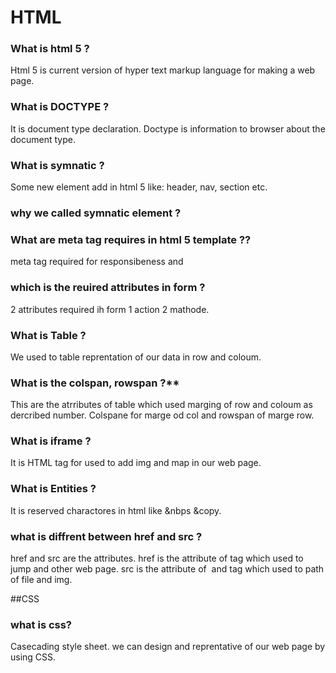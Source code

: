 # HTML



### What is html 5 ?

Html 5 is current version of hyper text markup language for making a web page.

### What is DOCTYPE ?

It is document type declaration. Doctype is information to browser about the document type.

### What is symnatic ?

Some new element add in html 5 like: header, nav, section etc.

### why we called symnatic element ?



### What are meta tag requires in html 5 template ??

meta tag required for responsibeness and

### which is the reuired attributes in form ?

2 attributes required ih form   1 action  2 mathode.


### What is Table ?

We used to table reprentation of our data in row and coloum.

### What is the colspan, rowspan ?**

This are the atrributes of table which used marging of row and coloum as dercribed number. Colspane for marge od col and rowspan of marge row.

### What is iframe ?

It is HTML tag for used to add img and map in our web page.

### What is Entities ?

It is reserved charactores in html like &nbps &copy.

### what is diffrent between href and src ?

href and src are the attributes.
href is the attribute of <a> tag which used to jump and other web page.
src is the attribute of <img> and <link> tag which used to path of file and img.
  


##CSS

### what is css?
  
Casecading style sheet.
we can design and reprentative of our web page by using CSS.
  
  

